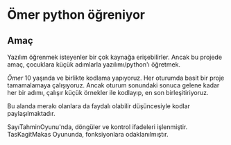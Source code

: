 # Ömer python öğreniyor
## Amaç
Yazılım öğrenmek isteyenler bir çok kaynağa erişebilirler. Ancak bu projede amaç, çocuklara küçük adımlarla yazılımı/python'ı öğretmek.

*Ömer* 10 yaşında ve birlikte kodlama yapıyoruz. Her oturumda basit bir proje tamamalamaya çalışıyoruz. Ancak oturum sonundaki sonuca gelene kadar her bir adımı, çalışır küçük örnekler ile kodlayıp, en son birleşitiriyoruz.

Bu alanda merakı olanlara da faydalı olabilir düşüncesiyle kodlar paylaşılmaktadır.

SayıTahminOyunu'nda, döngüler ve kontrol ifadeleri işlenmiştir.
TasKagitMakas Oyununda, fonksiyonlara odaklanılmıştır.
